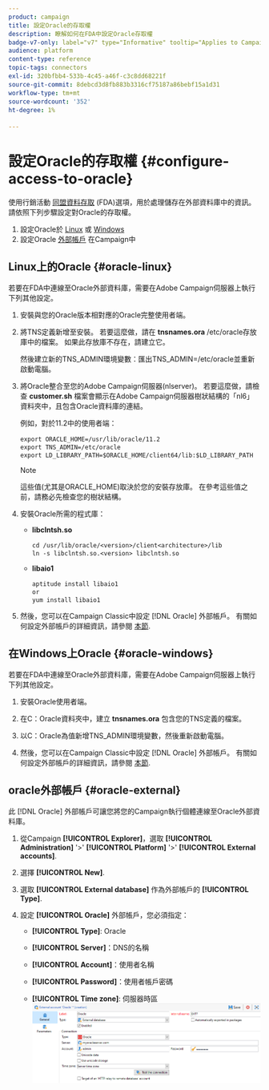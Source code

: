 ```yaml
---
product: campaign
title: 設定Oracle的存取權
description: 瞭解如何在FDA中設定Oracle存取權
badge-v7-only: label="v7" type="Informative" tooltip="Applies to Campaign Classic v7 only"
audience: platform
content-type: reference
topic-tags: connectors
exl-id: 320bfbb4-533b-4c45-a46f-c3c8dd68221f
source-git-commit: 8debcd3d8fb883b3316cf75187a86bebf15a1d31
workflow-type: tm+mt
source-wordcount: '352'
ht-degree: 1%

---
```


# 設定Oracle的存取權 {#configure-access-to-oracle}



使用行銷活動 [同盟資料存取](../../installation/using/about-fda.md) (FDA)選項，用於處理儲存在外部資料庫中的資訊。 請依照下列步驟設定對Oracle的存取權。

1. 設定Oracle於 [Linux](#oracle-linux) 或 [Windows](#azure-windows)
1. 設定Oracle [外部帳戶](#oracle-external) 在Campaign中

## Linux上的Oracle {#oracle-linux}

若要在FDA中連線至Oracle外部資料庫，需要在Adobe Campaign伺服器上執行下列其他設定。

1. 安裝與您的Oracle版本相對應的Oracle完整使用者端。
1. 將TNS定義新增至安裝。 若要這麼做，請在 **tnsnames.ora** /etc/oracle存放庫中的檔案。 如果此存放庫不存在，請建立它。

   然後建立新的TNS_ADMIN環境變數：匯出TNS_ADMIN=/etc/oracle並重新啟動電腦。

1. 將Oracle整合至您的Adobe Campaign伺服器(nlserver)。 若要這麼做，請檢查 **customer.sh** 檔案會顯示在Adobe Campaign伺服器樹狀結構的「nl6」資料夾中，且包含Oracle資料庫的連結。

   例如，對於11.2中的使用者端：

   ```
   export ORACLE_HOME=/usr/lib/oracle/11.2
   export TNS_ADMIN=/etc/oracle
   export LD_LIBRARY_PATH=$ORACLE_HOME/client64/lib:$LD_LIBRARY_PATH
   ```

   >[!NOTE]
   >
   >這些值(尤其是ORACLE_HOME)取決於您的安裝存放庫。 在參考這些值之前，請務必先檢查您的樹狀結構。

1. 安裝Oracle所需的程式庫：

   * **libclntsh.so**

      ```
      cd /usr/lib/oracle/<version>/client<architecture>/lib
      ln -s libclntsh.so.<version> libclntsh.so
      ```

   * **libaio1**

      ```
      aptitude install libaio1
      or
      yum install libaio1
      ```

1. 然後，您可以在Campaign Classic中設定 [!DNL Oracle] 外部帳戶。 有關如何設定外部帳戶的詳細資訊，請參閱 [本節](#oracle-external).

## 在Windows上Oracle {#oracle-windows}

若要在FDA中連線至Oracle外部資料庫，需要在Adobe Campaign伺服器上執行下列其他設定。

1. 安裝Oracle使用者端。

1. 在C：Oracle資料夾中，建立 **tnsnames.ora** 包含您的TNS定義的檔案。

1. 以C：Oracle為值新增TNS_ADMIN環境變數，然後重新啟動電腦。

1. 然後，您可以在Campaign Classic中設定 [!DNL Oracle] 外部帳戶。 有關如何設定外部帳戶的詳細資訊，請參閱 [本節](#oracle-external).

## oracle外部帳戶 {#oracle-external}

此 [!DNL Oracle] 外部帳戶可讓您將您的Campaign執行個體連線至Oracle外部資料庫。

1. 從Campaign **[!UICONTROL Explorer]**，選取 **[!UICONTROL Administration]** &#39;>&#39; **[!UICONTROL Platform]** &#39;>&#39; **[!UICONTROL External accounts]**.

1. 選擇 **[!UICONTROL New]**.

1. 選取 **[!UICONTROL External database]** 作為外部帳戶的 **[!UICONTROL Type]**.

1. 設定 **[!UICONTROL Oracle]** 外部帳戶，您必須指定：

   * **[!UICONTROL Type]**: Oracle

   * **[!UICONTROL Server]**：DNS的名稱

   * **[!UICONTROL Account]**：使用者名稱

   * **[!UICONTROL Password]**：使用者帳戶密碼

   * **[!UICONTROL Time zone]**: 伺服器時區
   ![](assets/oracle_config.png)
